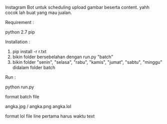 Instagram Bot untuk scheduling upload gambar beserta content.
yahh cocok lah buat yang mau jualan.

Requirement :

python 2.7
pip

Installation :

1. pip install -r r.txt
2. bikin folder bersebelahan dengan run.py "batch"
3. bikin folder "senin", "selasa", "rabu", "kamis", "jumat", "sabtu", "minggu" didalam folder batch

Run :

python run.py

format batch file

angka.jpg / angka.png 
angka.lol

format lol file
line pertama harus waktu
text